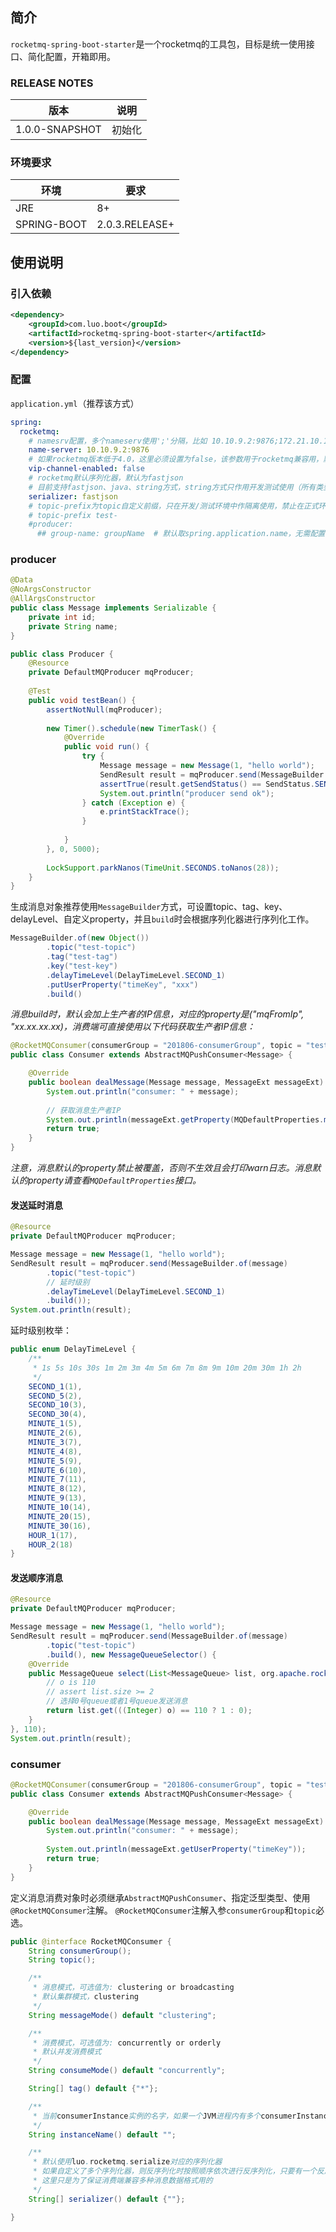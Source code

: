 ## 简介

`rocketmq-spring-boot-starter`是一个rocketmq的工具包，目标是统一使用接口、简化配置，开箱即用。

### RELEASE NOTES

|版本|说明|
|---|---|
|1.0.0-SNAPSHOT|初始化|

### 环境要求

|环境|要求|
|---|---|
|JRE|8+|
|SPRING-BOOT|2.0.3.RELEASE+|


## 使用说明

### 引入依赖

```xml
<dependency>
    <groupId>com.luo.boot</groupId>
    <artifactId>rocketmq-spring-boot-starter</artifactId>
    <version>${last_version}</version>
</dependency>
```

### 配置

`application.yml`（推荐该方式）

```yaml
spring:
  rocketmq:
    # namesrv配置，多个nameserv使用';'分隔，比如 10.10.9.2:9876;172.21.10.111:9876
    name-server: 10.10.9.2:9876
    # 如果rocketmq版本低于4.0，这里必须设置为false，该参数用于rocketmq兼容用，默认为true
    vip-channel-enabled: false
    # rocketmq默认序列化器，默认为fastjson
    # 目前支持fastjson、java、string方式，string方式只作用开发测试使用（所有类型当做String来用），禁止在正式项目使用
    serializer: fastjson
    # topic-prefix为topic自定义前缀，只在开发/测试环境中作隔离使用，禁止在正式环境中配置
    # topic-prefix test-
    #producer:
      ## group-name: groupName  # 默认取spring.application.name，无需配置
```

### producer

```java
@Data
@NoArgsConstructor
@AllArgsConstructor
public class Message implements Serializable {
    private int id;
    private String name;
}

public class Producer {
    @Resource
    private DefaultMQProducer mqProducer;
    
    @Test
    public void testBean() {
        assertNotNull(mqProducer);
    
        new Timer().schedule(new TimerTask() {
            @Override
            public void run() {
                try {
                    Message message = new Message(1, "hello world");
                    SendResult result = mqProducer.send(MessageBuilder.of(message).topic("test-topic").build());
                    assertTrue(result.getSendStatus() == SendStatus.SEND_OK);
                    System.out.println("producer send ok");
                } catch (Exception e) {
                    e.printStackTrace();
                }
    
            }
        }, 0, 5000);
    
        LockSupport.parkNanos(TimeUnit.SECONDS.toNanos(28));
    }
}
```

生成消息对象推荐使用`MessageBuilder`方式，可设置topic、tag、key、delayLevel、自定义property，并且`build`时会根据序列化器进行序列化工作。
```java
MessageBuilder.of(new Object())
        .topic("test-topic")
        .tag("test-tag")
        .key("test-key")
        .delayTimeLevel(DelayTimeLevel.SECOND_1)
        .putUserProperty("timeKey", "xxx")
        .build()
```

*消息build时，默认会加上生产者的IP信息，对应的property是("mqFromIp", "xx.xx.xx.xx)，消费端可直接使用以下代码获取生产者IP信息：*
```java
@RocketMQConsumer(consumerGroup = "201806-consumerGroup", topic = "test-topic")
public class Consumer extends AbstractMQPushConsumer<Message> {

    @Override
    public boolean dealMessage(Message message, MessageExt messageExt) {
        System.out.println("consumer: " + message);
        
        // 获取消息生产者IP
        System.out.println(messageExt.getProperty(MQDefaultProperties.mqFromIp));
        return true;
    }
}
```
*注意，消息默认的property禁止被覆盖，否则不生效且会打印warn日志。消息默认的property请查看`MQDefaultProperties`接口。*

#### 发送延时消息
```java
@Resource
private DefaultMQProducer mqProducer;

Message message = new Message(1, "hello world");
SendResult result = mqProducer.send(MessageBuilder.of(message)
        .topic("test-topic")
        // 延时级别
        .delayTimeLevel(DelayTimeLevel.SECOND_1)
        .build());
System.out.println(result);
```

延时级别枚举：
```java
public enum DelayTimeLevel {
    /**
     * 1s 5s 10s 30s 1m 2m 3m 4m 5m 6m 7m 8m 9m 10m 20m 30m 1h 2h
     */
    SECOND_1(1),
    SECOND_5(2),
    SECOND_10(3),
    SECOND_30(4),
    MINUTE_1(5),
    MINUTE_2(6),
    MINUTE_3(7),
    MINUTE_4(8),
    MINUTE_5(9),
    MINUTE_6(10),
    MINUTE_7(11),
    MINUTE_8(12),
    MINUTE_9(13),
    MINUTE_10(14),
    MINUTE_20(15),
    MINUTE_30(16),
    HOUR_1(17),
    HOUR_2(18)
}
```

#### 发送顺序消息

```java
@Resource
private DefaultMQProducer mqProducer;

Message message = new Message(1, "hello world");
SendResult result = mqProducer.send(MessageBuilder.of(message)
        .topic("test-topic")
        .build(), new MessageQueueSelector() {
    @Override
    public MessageQueue select(List<MessageQueue> list, org.apache.rocketmq.common.message.Message message, Object o) {
        // o is 110
        // assert list.size >= 2
        // 选择0号queue或者1号queue发送消息
        return list.get(((Integer) o) == 110 ? 1 : 0);
    }
}, 110);
System.out.println(result);
```

### consumer

```java
@RocketMQConsumer(consumerGroup = "201806-consumerGroup", topic = "test-topic")
public class Consumer extends AbstractMQPushConsumer<Message> {

    @Override
    public boolean dealMessage(Message message, MessageExt messageExt) {
        System.out.println("consumer: " + message);
        
        System.out.println(messageExt.getUserProperty("timeKey"));
        return true;
    }
}
```

定义消息消费对象时必须继承`AbstractMQPushConsumer`、指定泛型类型、使用`@RocketMQConsumer`注解。
`@RocketMQConsumer`注解入参`consumerGroup`和`topic`必选。
```java
public @interface RocketMQConsumer {
    String consumerGroup();
    String topic();

    /**
     * 消息模式，可选值为: clustering or broadcasting
     * 默认集群模式，clustering
     */
    String messageMode() default "clustering";

    /**
     * 消费模式，可选值为: concurrently or orderly
     * 默认并发消费模式
     */
    String consumeMode() default "concurrently";

    String[] tag() default {"*"};

    /**
     * 当前consumerInstance实例的名字，如果一个JVM进程内有多个consumerInstance，名字必须不同
     */
    String instanceName() default "";

    /**
     * 默认使用luo.rocketmq.serialize对应的序列化器
     * 如果自定义了多个序列化器，则反序列化时按照顺序依次进行反序列化，只要有一个反序列化成功就返回
     * 这里只是为了保证消费端兼容多种消息数据格式用的
     */
    String[] serializer() default {""};

}
```